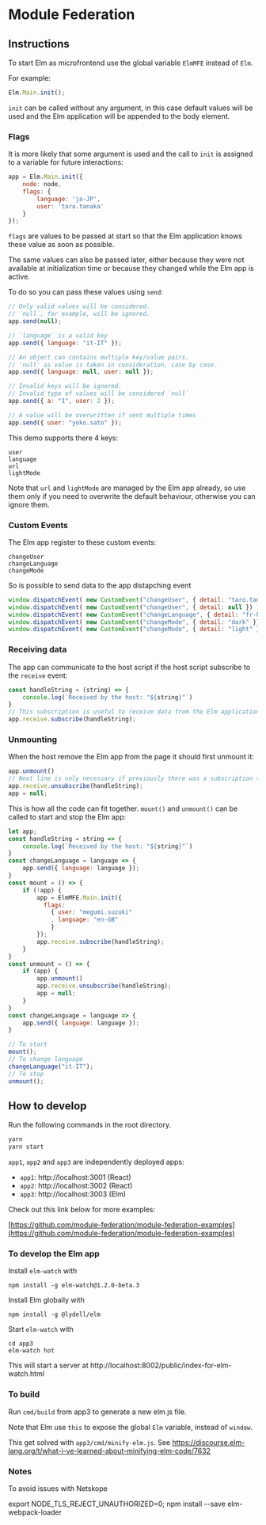 # Module Federation

## Instructions

To start Elm as microfrontend use the global variable `ElmMFE` instead of `Elm`.

For example:

```JavaScript
Elm.Main.init();
```

`init` can be called without any argument, in this case default values will be used and the Elm application will be appended to the body element.

### Flags


It is more likely that some argument is used and the call to `init` is assigned to a variable for future interactions:

```JavaScript
app = Elm.Main.init({
    node: node,
    flags: {
        language: 'ja-JP',
        user: 'taro.tanaka'
    }
});
```

`flags` are values to be passed at start so that the Elm application knows these value as soon as possible.

The same values can also be passed later, either because they were not available at initialization time or because they changed while the Elm app is active.

To do so you can pass these values using `send`:

```JavaScript
// Only valid values will be considered.
// `null`, for example, will be ignored.
app.send(null);

// `language` is a valid key
app.send({ language: "it-IT" });

// An object can contains multiple key/value pairs.
// 'null' as value is taken in consideration, case by case.
app.send({ language: null, user: null });

// Invalid keys will be ignored.
// Invalid type of values will be considered `null`
app.send({ a: "1", user: 2 });

// A value will be overwritten if sent multiple times
app.send({ user: "yoko.sato" });
```

This demo supports there 4 keys:

```
user
language
url
lightMode
```

Note that `url` and `lightMode` are managed by the Elm app already, so use them only if you need to overwrite the default behaviour, otherwise you can ignore them.

### Custom Events

The Elm app register to these custom events:

```
changeUser
changeLanguage
changeMode
```

So is possible to send data to the app distapching event

```javascript
window.dispatchEvent( new CustomEvent("changeUser", { detail: "taro.tanaka" }) );
window.dispatchEvent( new CustomEvent("changeUser", { detail: null }) );
window.dispatchEvent( new CustomEvent("changeLanguage", { detail: "fr-FR" }) );
window.dispatchEvent( new CustomEvent("changeMode", { detail: "dark" }) );
window.dispatchEvent( new CustomEvent("changeMode", { detail: "light" }) );
```

### Receiving data

The app can communicate to the host script if the host script subscribe to the `receive` event:

```JavaScript
const handleString = (string) => {
    console.log(`Received by the host: "${string}"`)
}
// This subscription is useful to receive data from the Elm application
app.receive.subscribe(handleString);
```

### Unmounting

When the host remove the Elm app from the page it should first unmount it:

```JavaScript
app.unmount()
// Next line is only necessary if previously there was a subscription to the `receive` event.
app.receive.unsubscribe(handleString);
app = null;
```

This is how all the code can fit together. `mount()` and `unmount()` can be called to start and stop the Elm app:

```JavaScript
let app;
const handleString = string => {
    console.log(`Received by the host: "${string}"`)
}
const changeLanguage = language => {
    app.send({ language: language });
}
const mount = () => {
    if (!app) {
        app = ElmMFE.Main.init({
          flags: 
            { user: "megumi.suzuki"
            , language: "en-GB"
            }
        });
        app.receive.subscribe(handleString);
    }
}
const unmount = () => {
    if (app) {
        app.unmount()
        app.receive.unsubscribe(handleString);
        app = null;
    }
}
const changeLanguage = language => {
    app.send({ language: language });
}

// To start
mount();
// To change language
changeLanguage("it-IT");
// To stop
unmount();
```

## How to develop

Run the following commands in the root directory.

```bash
yarn
yarn start
```

`app1`, `app2` and `app3` are independently deployed apps:

- `app1`: http://localhost:3001 (React)
- `app2`: http://localhost:3002 (React)
- `app3`: http://localhost:3003 (Elm)

Check out this link below for more examples:

[https://github.com/module-federation/module-federation-examples](https://github.com/module-federation/module-federation-examples)

### To develop the Elm app

Install `elm-watch` with

```
npm install -g elm-watch@1.2.0-beta.3
```

Install Elm globally with

```
npm install -g @lydell/elm
```

Start `elm-watch` with

```
cd app3
elm-watch hot
```

This will start a server at http://localhost:8002/public/index-for-elm-watch.html

### To build

Run `cmd/build` from app3 to generate a new elm.js file.

Note that Elm use `this` to expose the global `Elm` variable, instead of `window`.

This get solved with `app3/cmd/minify-elm.js`.
See https://discourse.elm-lang.org/t/what-i-ve-learned-about-minifying-elm-code/7632

### Notes

To avoid issues with Netskope

export NODE_TLS_REJECT_UNAUTHORIZED=0; npm install --save elm-webpack-loader
